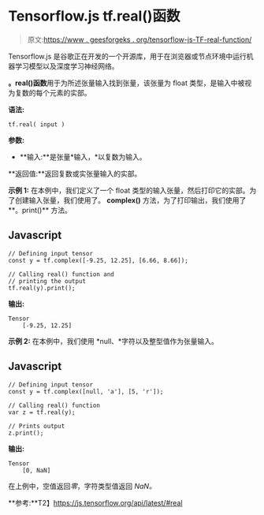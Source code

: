 # Tensorflow.js tf.real()函数

> 原文:[https://www . geesforgeks . org/tensorflow-js-TF-real-function/](https://www.geeksforgeeks.org/tensorflow-js-tf-real-function/)

Tensorflow.js 是谷歌正在开发的一个开源库，用于在浏览器或节点环境中运行机器学习模型以及深度学习神经网络。

**。real()函数**用于为所述张量输入找到张量，该张量为 float 类型，是输入中被视为复数的每个元素的实部。

**语法:**

```
tf.real( input )
```

**参数:**

*   **输入:**是张量*输入，*以复数为输入。

**返回值:**返回复数或实张量输入的实部。

**示例 1:** 在本例中，我们定义了一个 float 类型的输入张量，然后打印它的实部。为了创建输入张量，我们使用了。 **complex()** 方法，为了打印输出，我们使用了**。print()** 方法。

## Javascript

```
// Defining input tensor
const y = tf.complex([-9.25, 12.25], [6.66, 8.66]);

// Calling real() function and
// printing the output
tf.real(y).print();
```

**输出:**

```
Tensor
    [-9.25, 12.25]
```

**示例 2:** 在本例中，我们使用 *null、*字符以及整型值作为张量输入。

## Javascript

```
// Defining input tensor
const y = tf.complex([null, 'a'], [5, 'r']);

// Calling real() function
var z = tf.real(y);

// Prints output
z.print();
```

**输出:**

```
Tensor
    [0, NaN]
```

在上例中，空值返回*零*，字符类型值返回 *NaN。*

**参考:**T2】https://js.tensorflow.org/api/latest/#real